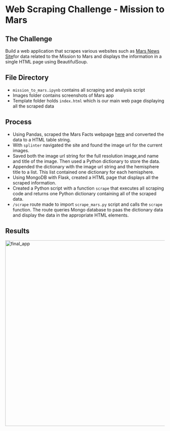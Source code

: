 # Web Scraping Challenge - Mission to Mars

## The Challenge
Build a web application that scrapes various websites such as [Mars News Site](https://redplanetscience.com/)for data related to the Mission to Mars and displays the information in a single HTML page using BeautifulSoup. 


## File Directory
- `mission_to_mars.ipynb` contains all scraping and analysis script
- Images folder contains screenshots of Mars app
- Template folder holds `index.html` which is our main web page displaying all the scraped data

## Process
- Using Pandas, scraped the Mars Facts webpage [here](https://galaxyfacts-mars.com) and converted the data to a HTML table string.
- With `splinter` navigated the site and found the image url for the current images.
- Saved both the image url string for the full resolution image,and name and title of the image. Then used a Python dictionary to store the data.
- Appended the dictionary with the image url string and the hemisphere title to a list. This list contained one dictionary for each hemisphere.
- Using MongoDB with Flask, created a HTML page that displays all the scraped information.
- Created a Python script with a function `scrape` that executes all scraping code and returns one Python dictionary containing all of the scraped data.
- `/scrape` route made to import `scrape_mars.py`  script and calls the `scrape` function. The route queries Mongo database to paas the dictionary data and display the data in the appropriate HTML elements. 

## Results

<img width="586" alt="final_app" src="https://user-images.githubusercontent.com/16246354/156901691-5d83af40-0b8d-42a9-8ec2-efc0fc6f186c.png">
